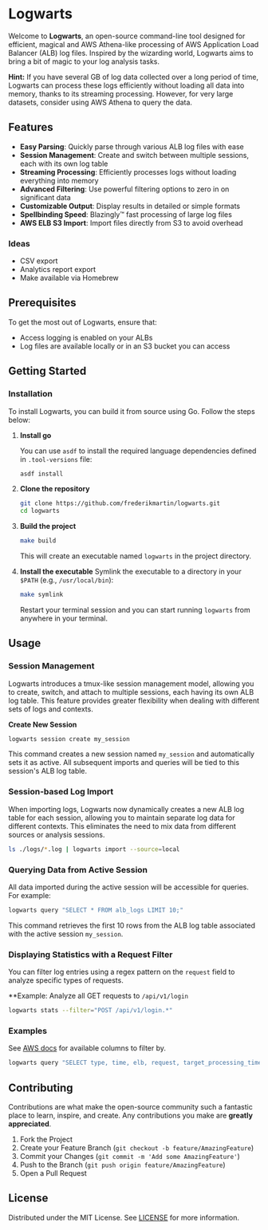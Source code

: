 # Logwarts

Welcome to **Logwarts**, an open-source command-line tool designed for efficient, magical and AWS Athena-like processing of AWS Application Load Balancer (ALB) log files. Inspired by the wizarding world, Logwarts aims to bring a bit of magic to your log analysis tasks.

**Hint:** If you have several GB of log data collected over a long period of time, Logwarts can process these logs efficiently without loading all data into memory, thanks to its streaming processing. However, for very large datasets, consider using AWS Athena to query the data.

## Features

- **Easy Parsing**: Quickly parse through various ALB log files with ease
- **Session Management**: Create and switch between multiple sessions, each with its own log table
- **Streaming Processing**: Efficiently processes logs without loading everything into memory
- **Advanced Filtering**: Use powerful filtering options to zero in on significant data
- **Customizable Output**: Display results in detailed or simple formats
- **Spellbinding Speed**: Blazingly™ fast processing of large log files
- **AWS ELB S3 Import**: Import files directly from S3 to avoid overhead

### Ideas

- CSV export
- Analytics report export
- Make available via Homebrew

## Prerequisites

To get the most out of Logwarts, ensure that:

- Access logging is enabled on your ALBs
- Log files are available locally or in an S3 bucket you can access

## Getting Started

### Installation

To install Logwarts, you can build it from source using Go. Follow the steps below:

1. **Install go**
    
    You can use `asdf` to install the required language dependencies defined in `.tool-versions` file:
    ```bash
    asdf install
    ```
2. **Clone the repository**

    ```bash
    git clone https://github.com/frederikmartin/logwarts.git
    cd logwarts
    ```
3. **Build the project**

    ```bash
    make build
    ```
    This will create an executable named `logwarts` in the project directory.
4. **Install the executable**
    Symlink the executable to a directory in your `$PATH` (e.g., `/usr/local/bin`):

    ```bash
    make symlink
    ```
    Restart your terminal session and you can start running `logwarts` from anywhere in your terminal.

## Usage

### Session Management

Logwarts introduces a tmux-like session management model, allowing you to create, switch, and attach to multiple sessions, each having its own ALB log table. This feature provides greater flexibility when dealing with different sets of logs and contexts.

**Create New Session**
```bash
logwarts session create my_session
```

This command creates a new session named `my_session` and automatically sets it as active. All subsequent imports and queries will be tied to this session's ALB log table.

### Session-based Log Import

When importing logs, Logwarts now dynamically creates a new ALB log table for each session, allowing you to maintain separate log data for different contexts. This eliminates the need to mix data from different sources or analysis sessions.

```bash
ls ./logs/*.log | logwarts import --source=local
```

### Querying Data from Active Session

All data imported during the active session will be accessible for queries. For example:
```bash
logwarts query "SELECT * FROM alb_logs LIMIT 10;"
```

This command retrieves the first 10 rows from the ALB log table associated with the active session `my_session`.

### Displaying Statistics with a Request Filter

You can filter log entries using a regex pattern on the `request` field to analyze specific types of requests.

**Example: Analyze all GET requests to `/api/v1/login`

```bash
logwarts stats --filter="POST /api/v1/login.*"
```

### Examples

See [AWS docs](https://docs.aws.amazon.com/elasticloadbalancing/latest/application/load-balancer-access-logs.html) for available columns to filter by.

```bash
logwarts query "SELECT type, time, elb, request, target_processing_time, user_agent FROM alb_logs WHERE target_status_code = 200 LIMIT 5"
```

## Contributing

Contributions are what make the open-source community such a fantastic place to learn, inspire, and create. Any contributions you make are **greatly appreciated**.

1. Fork the Project
2. Create your Feature Branch (`git checkout -b feature/AmazingFeature`)
3. Commit your Changes (`git commit -m 'Add some AmazingFeature'`)
4. Push to the Branch (`git push origin feature/AmazingFeature`)
5. Open a Pull Request

## License

Distributed under the MIT License. See [LICENSE](./LICENSE) for more information.

